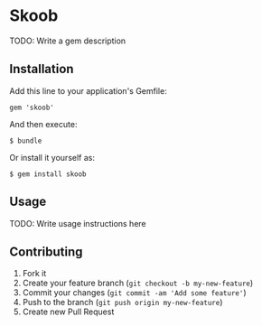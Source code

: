 # Skoob

TODO: Write a gem description

## Installation

Add this line to your application's Gemfile:

    gem 'skoob'

And then execute:

    $ bundle

Or install it yourself as:

    $ gem install skoob

## Usage

TODO: Write usage instructions here

## Contributing

1. Fork it
2. Create your feature branch (`git checkout -b my-new-feature`)
3. Commit your changes (`git commit -am 'Add some feature'`)
4. Push to the branch (`git push origin my-new-feature`)
5. Create new Pull Request
